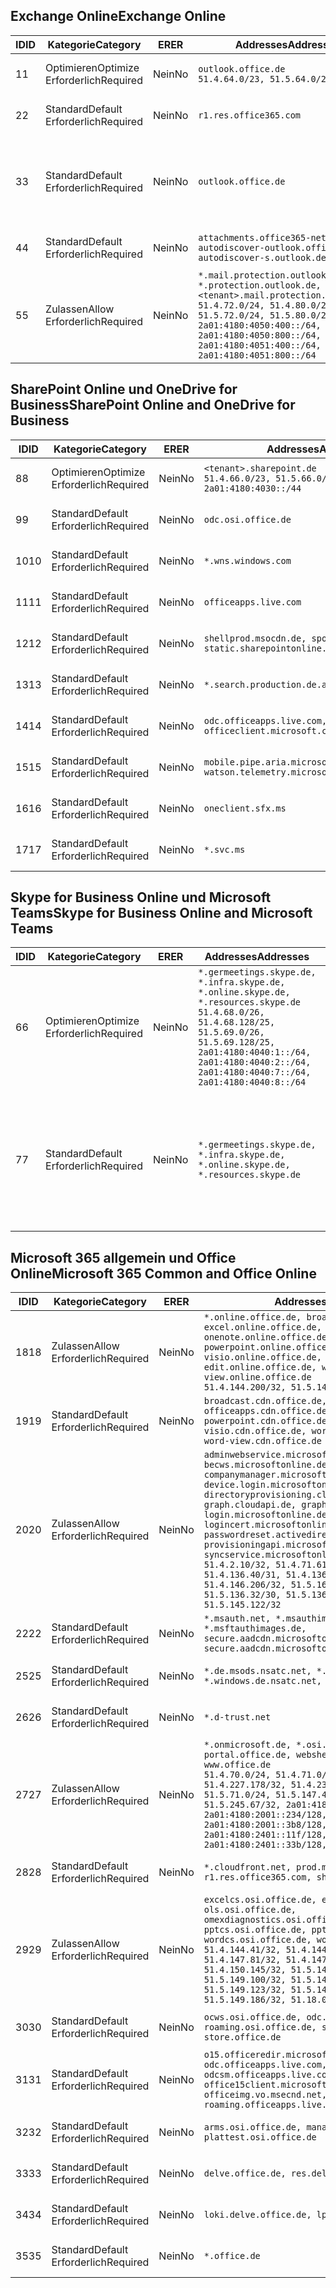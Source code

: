 <!--THIS FILE IS AUTOMATICALLY GENERATED. MANUAL CHANGES WILL BE OVERWRITTEN.-->
<!--Please contact the Office 365 Endpoints team with any questions.-->
<!--Germany endpoints version 2019112700-->
<!--File generated 2019-11-27 11:00:11.7484-->

## <a name="exchange-online"></a><span data-ttu-id="5d628-101">Exchange Online</span><span class="sxs-lookup"><span data-stu-id="5d628-101">Exchange Online</span></span>

<span data-ttu-id="5d628-102">ID</span><span class="sxs-lookup"><span data-stu-id="5d628-102">ID</span></span> | <span data-ttu-id="5d628-103">Kategorie</span><span class="sxs-lookup"><span data-stu-id="5d628-103">Category</span></span> | <span data-ttu-id="5d628-104">ER</span><span class="sxs-lookup"><span data-stu-id="5d628-104">ER</span></span> | <span data-ttu-id="5d628-105">Addresses</span><span class="sxs-lookup"><span data-stu-id="5d628-105">Addresses</span></span> | <span data-ttu-id="5d628-106">Ports</span><span class="sxs-lookup"><span data-stu-id="5d628-106">Ports</span></span>
-- | -------------------- | -- | ------------------------------------------------------------------------------------------------------------------------------------------------------------------------------------------------------------------------------------------------------------ | -------------------------------
<span data-ttu-id="5d628-107">1</span><span class="sxs-lookup"><span data-stu-id="5d628-107">1</span></span> | <span data-ttu-id="5d628-108">Optimieren</span><span class="sxs-lookup"><span data-stu-id="5d628-108">Optimize</span></span><BR><span data-ttu-id="5d628-109">Erforderlich</span><span class="sxs-lookup"><span data-stu-id="5d628-109">Required</span></span> | <span data-ttu-id="5d628-110">Nein</span><span class="sxs-lookup"><span data-stu-id="5d628-110">No</span></span> | `outlook.office.de`<BR>`51.4.64.0/23, 51.5.64.0/23` | <span data-ttu-id="5d628-111">**TCP:** 443, 80</span><span class="sxs-lookup"><span data-stu-id="5d628-111">**TCP:** 443, 80</span></span>
<span data-ttu-id="5d628-112">2</span><span class="sxs-lookup"><span data-stu-id="5d628-112">2</span></span> | <span data-ttu-id="5d628-113">Standard</span><span class="sxs-lookup"><span data-stu-id="5d628-113">Default</span></span><BR><span data-ttu-id="5d628-114">Erforderlich</span><span class="sxs-lookup"><span data-stu-id="5d628-114">Required</span></span> | <span data-ttu-id="5d628-115">Nein</span><span class="sxs-lookup"><span data-stu-id="5d628-115">No</span></span> | `r1.res.office365.com` | <span data-ttu-id="5d628-116">**TCP:** 443, 80</span><span class="sxs-lookup"><span data-stu-id="5d628-116">**TCP:** 443, 80</span></span>
<span data-ttu-id="5d628-117">3</span><span class="sxs-lookup"><span data-stu-id="5d628-117">3</span></span> | <span data-ttu-id="5d628-118">Standard</span><span class="sxs-lookup"><span data-stu-id="5d628-118">Default</span></span><BR><span data-ttu-id="5d628-119">Erforderlich</span><span class="sxs-lookup"><span data-stu-id="5d628-119">Required</span></span> | <span data-ttu-id="5d628-120">Nein</span><span class="sxs-lookup"><span data-stu-id="5d628-120">No</span></span> | `outlook.office.de` | <span data-ttu-id="5d628-121">**TCP:** 143, 25, 587, 993, 995</span><span class="sxs-lookup"><span data-stu-id="5d628-121">**TCP:** 143, 25, 587, 993, 995</span></span>
<span data-ttu-id="5d628-122">4</span><span class="sxs-lookup"><span data-stu-id="5d628-122">4</span></span> | <span data-ttu-id="5d628-123">Standard</span><span class="sxs-lookup"><span data-stu-id="5d628-123">Default</span></span><BR><span data-ttu-id="5d628-124">Erforderlich</span><span class="sxs-lookup"><span data-stu-id="5d628-124">Required</span></span> | <span data-ttu-id="5d628-125">Nein</span><span class="sxs-lookup"><span data-stu-id="5d628-125">No</span></span> | `attachments.office365-net.de, autodiscover-outlook.office.de, autodiscover-s.outlook.de` | <span data-ttu-id="5d628-126">**TCP:** 443, 80</span><span class="sxs-lookup"><span data-stu-id="5d628-126">**TCP:** 443, 80</span></span>
<span data-ttu-id="5d628-127">5</span><span class="sxs-lookup"><span data-stu-id="5d628-127">5</span></span> | <span data-ttu-id="5d628-128">Zulassen</span><span class="sxs-lookup"><span data-stu-id="5d628-128">Allow</span></span><BR><span data-ttu-id="5d628-129">Erforderlich</span><span class="sxs-lookup"><span data-stu-id="5d628-129">Required</span></span> | <span data-ttu-id="5d628-130">Nein</span><span class="sxs-lookup"><span data-stu-id="5d628-130">No</span></span> | `*.mail.protection.outlook.de, *.protection.outlook.de, <tenant>.mail.protection.outlook.de`<BR>`51.4.72.0/24, 51.4.80.0/27, 51.5.72.0/24, 51.5.80.0/27, 2a01:4180:4050:400::/64, 2a01:4180:4050:800::/64, 2a01:4180:4051:400::/64, 2a01:4180:4051:800::/64` | <span data-ttu-id="5d628-131">**TCP:** 25, 443</span><span class="sxs-lookup"><span data-stu-id="5d628-131">**TCP:** 25, 443</span></span>

## <a name="sharepoint-online-and-onedrive-for-business"></a><span data-ttu-id="5d628-132">SharePoint Online und OneDrive for Business</span><span class="sxs-lookup"><span data-stu-id="5d628-132">SharePoint Online and OneDrive for Business</span></span>

<span data-ttu-id="5d628-133">ID</span><span class="sxs-lookup"><span data-stu-id="5d628-133">ID</span></span> | <span data-ttu-id="5d628-134">Kategorie</span><span class="sxs-lookup"><span data-stu-id="5d628-134">Category</span></span> | <span data-ttu-id="5d628-135">ER</span><span class="sxs-lookup"><span data-stu-id="5d628-135">ER</span></span> | <span data-ttu-id="5d628-136">Addresses</span><span class="sxs-lookup"><span data-stu-id="5d628-136">Addresses</span></span> | <span data-ttu-id="5d628-137">Ports</span><span class="sxs-lookup"><span data-stu-id="5d628-137">Ports</span></span>
-- | -------------------- | -- | ------------------------------------------------------------------------------ | ----------------
<span data-ttu-id="5d628-138">8</span><span class="sxs-lookup"><span data-stu-id="5d628-138">8</span></span> | <span data-ttu-id="5d628-139">Optimieren</span><span class="sxs-lookup"><span data-stu-id="5d628-139">Optimize</span></span><BR><span data-ttu-id="5d628-140">Erforderlich</span><span class="sxs-lookup"><span data-stu-id="5d628-140">Required</span></span> | <span data-ttu-id="5d628-141">Nein</span><span class="sxs-lookup"><span data-stu-id="5d628-141">No</span></span> | `<tenant>.sharepoint.de`<BR>`51.4.66.0/23, 51.5.66.0/23, 2a01:4180:4030::/44` | <span data-ttu-id="5d628-142">**TCP:** 443, 80</span><span class="sxs-lookup"><span data-stu-id="5d628-142">**TCP:** 443, 80</span></span>
<span data-ttu-id="5d628-143">9</span><span class="sxs-lookup"><span data-stu-id="5d628-143">9</span></span> | <span data-ttu-id="5d628-144">Standard</span><span class="sxs-lookup"><span data-stu-id="5d628-144">Default</span></span><BR><span data-ttu-id="5d628-145">Erforderlich</span><span class="sxs-lookup"><span data-stu-id="5d628-145">Required</span></span> | <span data-ttu-id="5d628-146">Nein</span><span class="sxs-lookup"><span data-stu-id="5d628-146">No</span></span> | `odc.osi.office.de` | <span data-ttu-id="5d628-147">**TCP:** 443, 80</span><span class="sxs-lookup"><span data-stu-id="5d628-147">**TCP:** 443, 80</span></span>
<span data-ttu-id="5d628-148">10</span><span class="sxs-lookup"><span data-stu-id="5d628-148">10</span></span> | <span data-ttu-id="5d628-149">Standard</span><span class="sxs-lookup"><span data-stu-id="5d628-149">Default</span></span><BR><span data-ttu-id="5d628-150">Erforderlich</span><span class="sxs-lookup"><span data-stu-id="5d628-150">Required</span></span> | <span data-ttu-id="5d628-151">Nein</span><span class="sxs-lookup"><span data-stu-id="5d628-151">No</span></span> | `*.wns.windows.com` | <span data-ttu-id="5d628-152">**TCP:** 443, 80</span><span class="sxs-lookup"><span data-stu-id="5d628-152">**TCP:** 443, 80</span></span>
<span data-ttu-id="5d628-153">11</span><span class="sxs-lookup"><span data-stu-id="5d628-153">11</span></span> | <span data-ttu-id="5d628-154">Standard</span><span class="sxs-lookup"><span data-stu-id="5d628-154">Default</span></span><BR><span data-ttu-id="5d628-155">Erforderlich</span><span class="sxs-lookup"><span data-stu-id="5d628-155">Required</span></span> | <span data-ttu-id="5d628-156">Nein</span><span class="sxs-lookup"><span data-stu-id="5d628-156">No</span></span> | `officeapps.live.com` | <span data-ttu-id="5d628-157">**TCP:** 443, 80</span><span class="sxs-lookup"><span data-stu-id="5d628-157">**TCP:** 443, 80</span></span>
<span data-ttu-id="5d628-158">12</span><span class="sxs-lookup"><span data-stu-id="5d628-158">12</span></span> | <span data-ttu-id="5d628-159">Standard</span><span class="sxs-lookup"><span data-stu-id="5d628-159">Default</span></span><BR><span data-ttu-id="5d628-160">Erforderlich</span><span class="sxs-lookup"><span data-stu-id="5d628-160">Required</span></span> | <span data-ttu-id="5d628-161">Nein</span><span class="sxs-lookup"><span data-stu-id="5d628-161">No</span></span> | `shellprod.msocdn.de, spoprod-a.akamaihd.net, static.sharepointonline.com` | <span data-ttu-id="5d628-162">**TCP:** 443, 80</span><span class="sxs-lookup"><span data-stu-id="5d628-162">**TCP:** 443, 80</span></span>
<span data-ttu-id="5d628-163">13</span><span class="sxs-lookup"><span data-stu-id="5d628-163">13</span></span> | <span data-ttu-id="5d628-164">Standard</span><span class="sxs-lookup"><span data-stu-id="5d628-164">Default</span></span><BR><span data-ttu-id="5d628-165">Erforderlich</span><span class="sxs-lookup"><span data-stu-id="5d628-165">Required</span></span> | <span data-ttu-id="5d628-166">Nein</span><span class="sxs-lookup"><span data-stu-id="5d628-166">No</span></span> | `*.search.production.de.azuretrafficmanager.de` | <span data-ttu-id="5d628-167">**TCP:** 443</span><span class="sxs-lookup"><span data-stu-id="5d628-167">**TCP:** 443</span></span>
<span data-ttu-id="5d628-168">14</span><span class="sxs-lookup"><span data-stu-id="5d628-168">14</span></span> | <span data-ttu-id="5d628-169">Standard</span><span class="sxs-lookup"><span data-stu-id="5d628-169">Default</span></span><BR><span data-ttu-id="5d628-170">Erforderlich</span><span class="sxs-lookup"><span data-stu-id="5d628-170">Required</span></span> | <span data-ttu-id="5d628-171">Nein</span><span class="sxs-lookup"><span data-stu-id="5d628-171">No</span></span> | `odc.officeapps.live.com, officeclient.microsoft.com` | <span data-ttu-id="5d628-172">**TCP:** 443, 80</span><span class="sxs-lookup"><span data-stu-id="5d628-172">**TCP:** 443, 80</span></span>
<span data-ttu-id="5d628-173">15</span><span class="sxs-lookup"><span data-stu-id="5d628-173">15</span></span> | <span data-ttu-id="5d628-174">Standard</span><span class="sxs-lookup"><span data-stu-id="5d628-174">Default</span></span><BR><span data-ttu-id="5d628-175">Erforderlich</span><span class="sxs-lookup"><span data-stu-id="5d628-175">Required</span></span> | <span data-ttu-id="5d628-176">Nein</span><span class="sxs-lookup"><span data-stu-id="5d628-176">No</span></span> | `mobile.pipe.aria.microsoft.com, ssw.live.com, watson.telemetry.microsoft.com` | <span data-ttu-id="5d628-177">**TCP:** 443, 80</span><span class="sxs-lookup"><span data-stu-id="5d628-177">**TCP:** 443, 80</span></span>
<span data-ttu-id="5d628-178">16</span><span class="sxs-lookup"><span data-stu-id="5d628-178">16</span></span> | <span data-ttu-id="5d628-179">Standard</span><span class="sxs-lookup"><span data-stu-id="5d628-179">Default</span></span><BR><span data-ttu-id="5d628-180">Erforderlich</span><span class="sxs-lookup"><span data-stu-id="5d628-180">Required</span></span> | <span data-ttu-id="5d628-181">Nein</span><span class="sxs-lookup"><span data-stu-id="5d628-181">No</span></span> | `oneclient.sfx.ms` | <span data-ttu-id="5d628-182">**TCP:** 443, 80</span><span class="sxs-lookup"><span data-stu-id="5d628-182">**TCP:** 443, 80</span></span>
<span data-ttu-id="5d628-183">17</span><span class="sxs-lookup"><span data-stu-id="5d628-183">17</span></span> | <span data-ttu-id="5d628-184">Standard</span><span class="sxs-lookup"><span data-stu-id="5d628-184">Default</span></span><BR><span data-ttu-id="5d628-185">Erforderlich</span><span class="sxs-lookup"><span data-stu-id="5d628-185">Required</span></span> | <span data-ttu-id="5d628-186">Nein</span><span class="sxs-lookup"><span data-stu-id="5d628-186">No</span></span> | `*.svc.ms` | <span data-ttu-id="5d628-187">**TCP:** 443, 80</span><span class="sxs-lookup"><span data-stu-id="5d628-187">**TCP:** 443, 80</span></span>

## <a name="skype-for-business-online-and-microsoft-teams"></a><span data-ttu-id="5d628-188">Skype for Business Online und Microsoft Teams</span><span class="sxs-lookup"><span data-stu-id="5d628-188">Skype for Business Online and Microsoft Teams</span></span>

<span data-ttu-id="5d628-189">ID</span><span class="sxs-lookup"><span data-stu-id="5d628-189">ID</span></span> | <span data-ttu-id="5d628-190">Kategorie</span><span class="sxs-lookup"><span data-stu-id="5d628-190">Category</span></span> | <span data-ttu-id="5d628-191">ER</span><span class="sxs-lookup"><span data-stu-id="5d628-191">ER</span></span> | <span data-ttu-id="5d628-192">Addresses</span><span class="sxs-lookup"><span data-stu-id="5d628-192">Addresses</span></span> | <span data-ttu-id="5d628-193">Ports</span><span class="sxs-lookup"><span data-stu-id="5d628-193">Ports</span></span>
-- | -------------------- | -- | ----------------------------------------------------------------------------------------------------------------------------------------------------------------------------------------------------------------------------------------------- | --------------------------------------------------
<span data-ttu-id="5d628-194">6</span><span class="sxs-lookup"><span data-stu-id="5d628-194">6</span></span> | <span data-ttu-id="5d628-195">Optimieren</span><span class="sxs-lookup"><span data-stu-id="5d628-195">Optimize</span></span><BR><span data-ttu-id="5d628-196">Erforderlich</span><span class="sxs-lookup"><span data-stu-id="5d628-196">Required</span></span> | <span data-ttu-id="5d628-197">Nein</span><span class="sxs-lookup"><span data-stu-id="5d628-197">No</span></span> | `*.germeetings.skype.de, *.infra.skype.de, *.online.skype.de, *.resources.skype.de`<BR>`51.4.68.0/26, 51.4.68.128/25, 51.5.69.0/26, 51.5.69.128/25, 2a01:4180:4040:1::/64, 2a01:4180:4040:2::/64, 2a01:4180:4040:7::/64, 2a01:4180:4040:8::/64` | <span data-ttu-id="5d628-198">**TCP:** 443, 80</span><span class="sxs-lookup"><span data-stu-id="5d628-198">**TCP:** 443, 80</span></span><BR><span data-ttu-id="5d628-199">**UDP:** 3478</span><span class="sxs-lookup"><span data-stu-id="5d628-199">**UDP:** 3478</span></span>
<span data-ttu-id="5d628-200">7</span><span class="sxs-lookup"><span data-stu-id="5d628-200">7</span></span> | <span data-ttu-id="5d628-201">Standard</span><span class="sxs-lookup"><span data-stu-id="5d628-201">Default</span></span><BR><span data-ttu-id="5d628-202">Erforderlich</span><span class="sxs-lookup"><span data-stu-id="5d628-202">Required</span></span> | <span data-ttu-id="5d628-203">Nein</span><span class="sxs-lookup"><span data-stu-id="5d628-203">No</span></span> | `*.germeetings.skype.de, *.infra.skype.de, *.online.skype.de, *.resources.skype.de` | <span data-ttu-id="5d628-204">**TCP:** 5061, 50000-59999</span><span class="sxs-lookup"><span data-stu-id="5d628-204">**TCP:** 5061, 50000-59999</span></span><BR><span data-ttu-id="5d628-205">**UDP:** 50000-59999</span><span class="sxs-lookup"><span data-stu-id="5d628-205">**UDP:** 50000-59999</span></span>

## <a name="microsoft-365-common-and-office-online"></a><span data-ttu-id="5d628-206">Microsoft 365 allgemein und Office Online</span><span class="sxs-lookup"><span data-stu-id="5d628-206">Microsoft 365 Common and Office Online</span></span>

<span data-ttu-id="5d628-207">ID</span><span class="sxs-lookup"><span data-stu-id="5d628-207">ID</span></span> | <span data-ttu-id="5d628-208">Kategorie</span><span class="sxs-lookup"><span data-stu-id="5d628-208">Category</span></span> | <span data-ttu-id="5d628-209">ER</span><span class="sxs-lookup"><span data-stu-id="5d628-209">ER</span></span> | <span data-ttu-id="5d628-210">Addresses</span><span class="sxs-lookup"><span data-stu-id="5d628-210">Addresses</span></span> | <span data-ttu-id="5d628-211">Ports</span><span class="sxs-lookup"><span data-stu-id="5d628-211">Ports</span></span>
-- | ------------------- | -- | -------------------------------------------------------------------------------------------------------------------------------------------------------------------------------------------------------------------------------------------------------------------------------------------------------------------------------------------------------------------------------------------------------------------------------------------------------------------------------------------------------------------------------------------------------------------------------------------------------------------------- | ----------------
<span data-ttu-id="5d628-212">18</span><span class="sxs-lookup"><span data-stu-id="5d628-212">18</span></span> | <span data-ttu-id="5d628-213">Zulassen</span><span class="sxs-lookup"><span data-stu-id="5d628-213">Allow</span></span><BR><span data-ttu-id="5d628-214">Erforderlich</span><span class="sxs-lookup"><span data-stu-id="5d628-214">Required</span></span> | <span data-ttu-id="5d628-215">Nein</span><span class="sxs-lookup"><span data-stu-id="5d628-215">No</span></span> | `*.online.office.de, broadcast.online.office.de, excel.online.office.de, onenote.online.office.de, powerpoint.online.office.de, visio.online.office.de, word-edit.online.office.de, word-view.online.office.de`<BR>`51.4.144.200/32, 51.5.149.3/32, 51.18.16.0/23` | <span data-ttu-id="5d628-216">**TCP:** 443</span><span class="sxs-lookup"><span data-stu-id="5d628-216">**TCP:** 443</span></span>
<span data-ttu-id="5d628-217">19</span><span class="sxs-lookup"><span data-stu-id="5d628-217">19</span></span> | <span data-ttu-id="5d628-218">Standard</span><span class="sxs-lookup"><span data-stu-id="5d628-218">Default</span></span><BR><span data-ttu-id="5d628-219">Erforderlich</span><span class="sxs-lookup"><span data-stu-id="5d628-219">Required</span></span> | <span data-ttu-id="5d628-220">Nein</span><span class="sxs-lookup"><span data-stu-id="5d628-220">No</span></span> | `broadcast.cdn.office.de, excel.cdn.office.de, officeapps.cdn.office.de, onenote.cdn.office.de, powerpoint.cdn.office.de, view.cdn.office.de, visio.cdn.office.de, word-edit.cdn.office.de, word-view.cdn.office.de` | <span data-ttu-id="5d628-221">**TCP:** 443</span><span class="sxs-lookup"><span data-stu-id="5d628-221">**TCP:** 443</span></span>
<span data-ttu-id="5d628-222">20</span><span class="sxs-lookup"><span data-stu-id="5d628-222">20</span></span> | <span data-ttu-id="5d628-223">Zulassen</span><span class="sxs-lookup"><span data-stu-id="5d628-223">Allow</span></span><BR><span data-ttu-id="5d628-224">Erforderlich</span><span class="sxs-lookup"><span data-stu-id="5d628-224">Required</span></span> | <span data-ttu-id="5d628-225">Nein</span><span class="sxs-lookup"><span data-stu-id="5d628-225">No</span></span> | `adminwebservice.microsoftonline.de, becws.microsoftonline.de, companymanager.microsoftonline.de, device.login.microsoftonline.de, directoryprovisioning.cloudapi.de, graph.cloudapi.de, graph.microsoft.de, login.microsoftonline.de, logincert.microsoftonline.de, pas.cloudapi.de, passwordreset.activedirectory.microsoftazure.de, provisioningapi.microsoftonline.de, syncservice.microsoftonline.de`<BR>`51.4.2.10/32, 51.4.71.61/32, 51.4.136.38/31, 51.4.136.40/31, 51.4.136.42/32, 51.4.146.38/32, 51.4.146.206/32, 51.5.16.7/32, 51.5.71.22/32, 51.5.136.32/30, 51.5.136.36/32, 51.5.145.29/32, 51.5.145.122/32` | <span data-ttu-id="5d628-226">**TCP:** 443, 80</span><span class="sxs-lookup"><span data-stu-id="5d628-226">**TCP:** 443, 80</span></span>
<span data-ttu-id="5d628-227">22</span><span class="sxs-lookup"><span data-stu-id="5d628-227">22</span></span> | <span data-ttu-id="5d628-228">Standard</span><span class="sxs-lookup"><span data-stu-id="5d628-228">Default</span></span><BR><span data-ttu-id="5d628-229">Erforderlich</span><span class="sxs-lookup"><span data-stu-id="5d628-229">Required</span></span> | <span data-ttu-id="5d628-230">Nein</span><span class="sxs-lookup"><span data-stu-id="5d628-230">No</span></span> | `*.msauth.net, *.msauthimages.de, *.msftauth.net, *.msftauthimages.de, secure.aadcdn.microsoftonline-p.com, secure.aadcdn.microsoftonline-p.de` | <span data-ttu-id="5d628-231">**TCP:** 443, 80</span><span class="sxs-lookup"><span data-stu-id="5d628-231">**TCP:** 443, 80</span></span>
<span data-ttu-id="5d628-232">25</span><span class="sxs-lookup"><span data-stu-id="5d628-232">25</span></span> | <span data-ttu-id="5d628-233">Standard</span><span class="sxs-lookup"><span data-stu-id="5d628-233">Default</span></span><BR><span data-ttu-id="5d628-234">Erforderlich</span><span class="sxs-lookup"><span data-stu-id="5d628-234">Required</span></span> | <span data-ttu-id="5d628-235">Nein</span><span class="sxs-lookup"><span data-stu-id="5d628-235">No</span></span> | `*.de.msods.nsatc.net, *.office.de.akadns.net, *.windows.de.nsatc.net, officehome.msocdn.de` | <span data-ttu-id="5d628-236">**TCP:** 443, 80</span><span class="sxs-lookup"><span data-stu-id="5d628-236">**TCP:** 443, 80</span></span>
<span data-ttu-id="5d628-237">26</span><span class="sxs-lookup"><span data-stu-id="5d628-237">26</span></span> | <span data-ttu-id="5d628-238">Standard</span><span class="sxs-lookup"><span data-stu-id="5d628-238">Default</span></span><BR><span data-ttu-id="5d628-239">Erforderlich</span><span class="sxs-lookup"><span data-stu-id="5d628-239">Required</span></span> | <span data-ttu-id="5d628-240">Nein</span><span class="sxs-lookup"><span data-stu-id="5d628-240">No</span></span> | `*.d-trust.net` | <span data-ttu-id="5d628-241">**TCP:** 443, 80</span><span class="sxs-lookup"><span data-stu-id="5d628-241">**TCP:** 443, 80</span></span>
<span data-ttu-id="5d628-242">27</span><span class="sxs-lookup"><span data-stu-id="5d628-242">27</span></span> | <span data-ttu-id="5d628-243">Zulassen</span><span class="sxs-lookup"><span data-stu-id="5d628-243">Allow</span></span><BR><span data-ttu-id="5d628-244">Erforderlich</span><span class="sxs-lookup"><span data-stu-id="5d628-244">Required</span></span> | <span data-ttu-id="5d628-245">Nein</span><span class="sxs-lookup"><span data-stu-id="5d628-245">No</span></span> | `*.onmicrosoft.de, *.osi.office.de, office.de, portal.office.de, webshell.suite.office.de, www.office.de`<BR>`51.4.70.0/24, 51.4.71.0/24, 51.4.226.115/32, 51.4.227.178/32, 51.4.230.178/32, 51.5.70.0/24, 51.5.71.0/24, 51.5.147.48/32, 51.5.242.163/32, 51.5.245.67/32, 2a01:4180:2001::92/128, 2a01:4180:2001::234/128, 2a01:4180:2001::3b8/128, 2a01:4180:2401::11f/128, 2a01:4180:2401::33b/128, 2a01:4180:2401::55b/128` | <span data-ttu-id="5d628-246">**TCP:** 443, 80</span><span class="sxs-lookup"><span data-stu-id="5d628-246">**TCP:** 443, 80</span></span>
<span data-ttu-id="5d628-247">28</span><span class="sxs-lookup"><span data-stu-id="5d628-247">28</span></span> | <span data-ttu-id="5d628-248">Standard</span><span class="sxs-lookup"><span data-stu-id="5d628-248">Default</span></span><BR><span data-ttu-id="5d628-249">Erforderlich</span><span class="sxs-lookup"><span data-stu-id="5d628-249">Required</span></span> | <span data-ttu-id="5d628-250">Nein</span><span class="sxs-lookup"><span data-stu-id="5d628-250">No</span></span> | `*.cloudfront.net, prod.msocdn.de, r1.res.office365.com, shellprod.msocdn.de` | <span data-ttu-id="5d628-251">**TCP:** 443, 80</span><span class="sxs-lookup"><span data-stu-id="5d628-251">**TCP:** 443, 80</span></span>
<span data-ttu-id="5d628-252">29</span><span class="sxs-lookup"><span data-stu-id="5d628-252">29</span></span> | <span data-ttu-id="5d628-253">Zulassen</span><span class="sxs-lookup"><span data-stu-id="5d628-253">Allow</span></span><BR><span data-ttu-id="5d628-254">Erforderlich</span><span class="sxs-lookup"><span data-stu-id="5d628-254">Required</span></span> | <span data-ttu-id="5d628-255">Nein</span><span class="sxs-lookup"><span data-stu-id="5d628-255">No</span></span> | `excelcs.osi.office.de, excelps.osi.office.de, ols.osi.office.de, omexdiagnostics.osi.office.de, pptcs.osi.office.de, pptps.osi.office.de, wordcs.osi.office.de, wordps.osi.office.de`<BR>`51.4.144.41/32, 51.4.144.174/32, 51.4.145.38/32, 51.4.147.81/32, 51.4.147.233/32, 51.4.148.12/32, 51.4.150.145/32, 51.5.147.242/32, 51.5.149.100/32, 51.5.149.119/32, 51.5.149.123/32, 51.5.149.180/32, 51.5.149.186/32, 51.18.0.0/21` | <span data-ttu-id="5d628-256">**TCP:** 443, 80</span><span class="sxs-lookup"><span data-stu-id="5d628-256">**TCP:** 443, 80</span></span>
<span data-ttu-id="5d628-257">30</span><span class="sxs-lookup"><span data-stu-id="5d628-257">30</span></span> | <span data-ttu-id="5d628-258">Standard</span><span class="sxs-lookup"><span data-stu-id="5d628-258">Default</span></span><BR><span data-ttu-id="5d628-259">Erforderlich</span><span class="sxs-lookup"><span data-stu-id="5d628-259">Required</span></span> | <span data-ttu-id="5d628-260">Nein</span><span class="sxs-lookup"><span data-stu-id="5d628-260">No</span></span> | `ocws.osi.office.de, odc.osi.office.de, roaming.osi.office.de, sharepoint.de, store.office.de` | <span data-ttu-id="5d628-261">**TCP:** 443, 80</span><span class="sxs-lookup"><span data-stu-id="5d628-261">**TCP:** 443, 80</span></span>
<span data-ttu-id="5d628-262">31</span><span class="sxs-lookup"><span data-stu-id="5d628-262">31</span></span> | <span data-ttu-id="5d628-263">Standard</span><span class="sxs-lookup"><span data-stu-id="5d628-263">Default</span></span><BR><span data-ttu-id="5d628-264">Erforderlich</span><span class="sxs-lookup"><span data-stu-id="5d628-264">Required</span></span> | <span data-ttu-id="5d628-265">Nein</span><span class="sxs-lookup"><span data-stu-id="5d628-265">No</span></span> | `o15.officeredir.microsoft.com, odc.officeapps.live.com, odcsm.officeapps.live.com, office.microsoft.com, office15client.microsoft.com, officeimg.vo.msecnd.net, roaming.officeapps.live.com` | <span data-ttu-id="5d628-266">**TCP:** 443, 80</span><span class="sxs-lookup"><span data-stu-id="5d628-266">**TCP:** 443, 80</span></span>
<span data-ttu-id="5d628-267">32</span><span class="sxs-lookup"><span data-stu-id="5d628-267">32</span></span> | <span data-ttu-id="5d628-268">Standard</span><span class="sxs-lookup"><span data-stu-id="5d628-268">Default</span></span><BR><span data-ttu-id="5d628-269">Erforderlich</span><span class="sxs-lookup"><span data-stu-id="5d628-269">Required</span></span> | <span data-ttu-id="5d628-270">Nein</span><span class="sxs-lookup"><span data-stu-id="5d628-270">No</span></span> | `arms.osi.office.de, manage.osi.office.de, plattest.osi.office.de` | <span data-ttu-id="5d628-271">**TCP:** 443, 80</span><span class="sxs-lookup"><span data-stu-id="5d628-271">**TCP:** 443, 80</span></span>
<span data-ttu-id="5d628-272">33</span><span class="sxs-lookup"><span data-stu-id="5d628-272">33</span></span> | <span data-ttu-id="5d628-273">Standard</span><span class="sxs-lookup"><span data-stu-id="5d628-273">Default</span></span><BR><span data-ttu-id="5d628-274">Erforderlich</span><span class="sxs-lookup"><span data-stu-id="5d628-274">Required</span></span> | <span data-ttu-id="5d628-275">Nein</span><span class="sxs-lookup"><span data-stu-id="5d628-275">No</span></span> | `delve.office.de, res.delve.office.com` | <span data-ttu-id="5d628-276">**TCP:** 443</span><span class="sxs-lookup"><span data-stu-id="5d628-276">**TCP:** 443</span></span>
<span data-ttu-id="5d628-277">34</span><span class="sxs-lookup"><span data-stu-id="5d628-277">34</span></span> | <span data-ttu-id="5d628-278">Standard</span><span class="sxs-lookup"><span data-stu-id="5d628-278">Default</span></span><BR><span data-ttu-id="5d628-279">Erforderlich</span><span class="sxs-lookup"><span data-stu-id="5d628-279">Required</span></span> | <span data-ttu-id="5d628-280">Nein</span><span class="sxs-lookup"><span data-stu-id="5d628-280">No</span></span> | `loki.delve.office.de, lpcres.delve.office.com` | <span data-ttu-id="5d628-281">**TCP:** 443</span><span class="sxs-lookup"><span data-stu-id="5d628-281">**TCP:** 443</span></span>
<span data-ttu-id="5d628-282">35</span><span class="sxs-lookup"><span data-stu-id="5d628-282">35</span></span> | <span data-ttu-id="5d628-283">Standard</span><span class="sxs-lookup"><span data-stu-id="5d628-283">Default</span></span><BR><span data-ttu-id="5d628-284">Erforderlich</span><span class="sxs-lookup"><span data-stu-id="5d628-284">Required</span></span> | <span data-ttu-id="5d628-285">Nein</span><span class="sxs-lookup"><span data-stu-id="5d628-285">No</span></span> | `*.office.de` | <span data-ttu-id="5d628-286">**TCP:** 443, 80</span><span class="sxs-lookup"><span data-stu-id="5d628-286">**TCP:** 443, 80</span></span>
